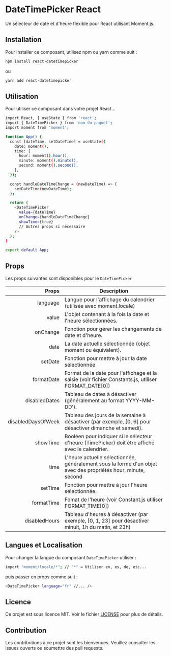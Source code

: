 # DateTimePicker React

Un sélecteur de date et d'heure flexible pour React utilisant Moment.js.

## Installation

Pour installer ce composant, utilisez npm ou yarn comme suit :

```bash
npm install react-datetimepicker
```

ou

```bash
yarn add react-datetimepicker
```

## Utilisation

Pour utiliser ce composant dans votre projet React...

```bash
import React, { useState } from 'react';
import { DateTimePicker } from 'nom-du-paquet';
import moment from 'moment';

function App() {
  const [dateTime, setDateTime] = useState({
    date: moment(),
    time: {
      hour: moment().hour(),
      minute: moment().minute(),
      second: moment().second(),
    },
  });

  const handleDateTimeChange = (newDateTime) => {
    setDateTime(newDateTime);
  };

  return (
    <DateTimePicker
      value={dateTime}
      onChange={handleDateTimeChange}
      showTime={true}
      // Autres props si nécessaire
    />
  );
}

export default App;
```

## Props

Les props suivantes sont disponibles pour le `DateTimePicker`

|              Props | Description                                                                                                   |
| -----------------: | ------------------------------------------------------------------------------------------------------------- |
|           language | Langue pour l'affichage du calendrier (utilisée avec moment.locale)                                           |
|              value | L'objet contenant à la fois la date et l'heure sélectionnées.                                                 |
|           onChange | Fonction pour gérer les changements de date et d'heure.                                                       |
|               date | La date actuelle sélectionnée (objet moment ou équivalent).                                                   |
|            setDate | Fonction pour mettre à jour la date sélectionnée                                                              |
|         formatDate | Format de la date pour l'affichage et la saisie (voir fichier Constants.js, utiliser FORMAT_DATE[0])          |
|      disabledDates | Tableau de dates à désactiver (généralement au format YYYY-MM-DD').                                           |
| disabledDaysOfWeek | Tableau des jours de la semaine à désactiver (par exemple, [0, 6] pour désactiver dimanche et samedi).        |
|           showTime | Booléen pour indiquer si le sélecteur d'heure (TimePicker) doit être affiché avec le calendrier.              |
|               time | L'heure actuelle sélectionnée, généralement sous la forme d'un objet avec des propriétés hour, minute, second |
|            setTime | Fonction pour mettre à jour l'heure sélectionnée.                                                             |
|         formatTime | Fomat de l'heure (voir Constant.js utiliser FORMAT_TIME[0])                                                   |
|      disabledHours | Tableau d'heures à désactiver (par exemple, [0, 1, 23] pour désactiver minuit, 1h du matin, et 23h)           |

## Langues et Localisation

Pour changer la langue du composant `DateTimePicker` utiliser :

```bash
import "moment/locale/*"; // "*" = Utiliser en, es, de, etc...
```

puis passer en props comme suit :

```bash
<DateTimePicker language="fr" //... />
```

## Licence

Ce projet est sous licence MIT. Voir le fichier [LICENSE](LICENSE.txt) pour plus de détails.

## Contribution

Les contributions à ce projet sont les bienvenues. Veuillez consulter les issues ouverts ou soumettre des pull requests.
